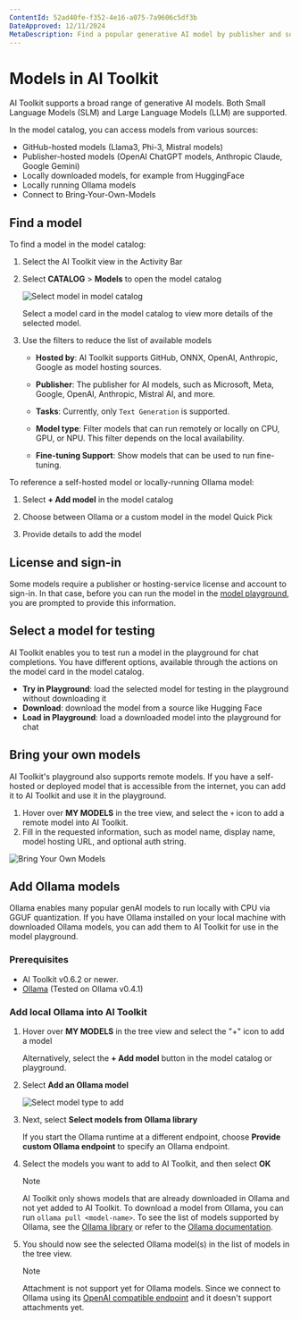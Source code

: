 ```yaml
---
ContentId: 52ad40fe-f352-4e16-a075-7a9606c5df3b
DateApproved: 12/11/2024
MetaDescription: Find a popular generative AI model by publisher and source. Bring your own model that is hosted with a URL, or select an Ollama model.
---
```

# Models in AI Toolkit

AI Toolkit supports a broad range of generative AI models. Both Small Language Models (SLM) and Large Language Models (LLM) are supported.

In the model catalog, you can access models from various sources:

- GitHub-hosted models (Llama3, Phi-3, Mistral models)
- Publisher-hosted models (OpenAI ChatGPT models, Anthropic Claude, Google Gemini)
- Locally downloaded models, for example from HuggingFace
- Locally running Ollama models
- Connect to Bring-Your-Own-Models

## Find a model

To find a model in the model catalog:

1. Select the AI Toolkit view in the Activity Bar

1. Select **CATALOG** > **Models** to open the model catalog

    ![Select model in model catalog](./images/models/model_catalog.png)

    Select a model card in the model catalog to view more details of the selected model.

1. Use the filters to reduce the list of available models

    - **Hosted by**: AI Toolkit supports GitHub, ONNX, OpenAI, Anthropic, Google as model hosting sources.

    - **Publisher**: The publisher for AI models, such as Microsoft, Meta, Google, OpenAI, Anthropic, Mistral AI, and more.

    - **Tasks**: Currently, only `Text Generation` is supported.

    - **Model type**: Filter models that can run remotely or locally on CPU, GPU, or NPU. This filter depends on the local availability.

    - **Fine-tuning Support**: Show models that can be used to run fine-tuning.

To reference a self-hosted model or locally-running Ollama model:

1. Select **+ Add model** in the model catalog

1. Choose between Ollama or a custom model in the model Quick Pick

1. Provide details to add the model

## License and sign-in

Some models require a publisher or hosting-service license and account to sign-in. In that case, before you can run the model in the [model playground](/docs/intelligentapps/playground.md), you are prompted to provide this information.

## Select a model for testing

AI Toolkit enables you to test run a model in the playground for chat completions. You have different options, available through the actions on the model card in the model catalog.

- **Try in Playground**: load the selected model for testing in the playground without downloading it
- **Download**: download the model from a source like Hugging Face
- **Load in Playground**: load a downloaded model into the playground for chat

## Bring your own models

AI Toolkit's playground also supports remote models. If you have a self-hosted or deployed model that is accessible from the internet, you can add it to AI Toolkit and use it in the playground.

1. Hover over **MY MODELS** in the tree view, and select the `+` icon to add a remote model into AI Toolkit.
1. Fill in the requested information, such as model name, display name, model hosting URL, and optional auth string.

![Bring Your Own Models](./images/models/byom.png)

## Add Ollama models

Ollama enables many popular genAI models to run locally with CPU via GGUF quantization. If you have Ollama installed on your local machine with downloaded Ollama models, you can add them to AI Toolkit for use in the model playground.

### Prerequisites

- AI Toolkit v0.6.2 or newer.
- [Ollama](https://ollama.com/download) (Tested on Ollama v0.4.1)

### Add local Ollama into AI Toolkit

1. Hover over **MY MODELS** in the tree view and select the "+" icon to add a model

    Alternatively, select the **+ Add model** button in the model catalog or playground.

1. Select **Add an Ollama model**

    ![Select model type to add](./images/models/select-type.png)

1. Next, select **Select models from Ollama library**

    If you start the Ollama runtime at a different endpoint, choose **Provide custom Ollama endpoint** to specify an Ollama endpoint.

1. Select the models you want to add to AI Toolkit, and then select **OK**

    > [!NOTE]
    > AI Toolkit only shows models that are already downloaded in Ollama and not yet added to AI Toolkit. To download a model from Ollama, you can run `ollama pull <model-name>`. To see the list of models supported by Ollama, see the [Ollama library](https://ollama.com/library) or refer to the [Ollama documentation](https://github.com/ollama/ollama).

1. You should now see the selected Ollama model(s) in the list of models in the tree view.

    > [!NOTE]
    > Attachment is not support yet for Ollama models. Since we connect to Ollama using its [OpenAI compatible endpoint](https://github.com/ollama/ollama/blob/main/docs/openai.md) and it doesn't support attachments yet.
